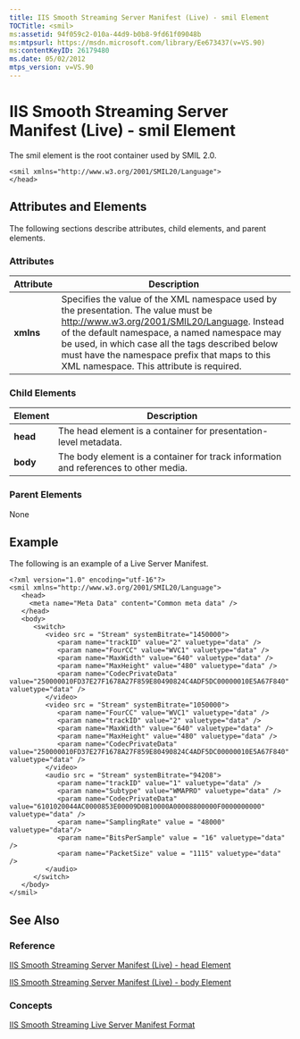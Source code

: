 ```yaml
---
title: IIS Smooth Streaming Server Manifest (Live) - smil Element
TOCTitle: <smil>
ms:assetid: 94f059c2-010a-44d9-b0b8-9fd61f09048b
ms:mtpsurl: https://msdn.microsoft.com/library/Ee673437(v=VS.90)
ms:contentKeyID: 26179480
ms.date: 05/02/2012
mtps_version: v=VS.90
---
```


# IIS Smooth Streaming Server Manifest (Live) - smil Element

The smil element is the root container used by SMIL 2.0.

    <smil xmlns="http://www.w3.org/2001/SMIL20/Language">
    </head>

## Attributes and Elements

The following sections describe attributes, child elements, and parent elements.

### Attributes

|Attribute|Description|
|--- |--- |
|**xmlns**|Specifies the value of the XML namespace used by the presentation. The value must be <a href="http://www.w3.org/2001/smil20/language">http://www.w3.org/2001/SMIL20/Language</a>. Instead of the default namespace, a named namespace may be used, in which case all the tags described below must have the namespace prefix that maps to this XML namespace. This attribute is required.|

### Child Elements

|Element|Description|
|--- |--- |
|**head**|The head element is a container for presentation-level metadata.|
|**body**|The body element is a container for track information and references to other media.|


### Parent Elements

None

## Example

The following is an example of a Live Server Manifest.

    <?xml version="1.0" encoding="utf-16"?>
    <smil xmlns="http://www.w3.org/2001/SMIL20/Language">
       <head>
         <meta name="Meta Data" content="Common meta data" />
       </head>
       <body>
          <switch>
             <video src = "Stream" systemBitrate="1450000">
                <param name="trackID" value="2" valuetype="data" />
                <param name="FourCC" value="WVC1" valuetype="data" />
                <param name="MaxWidth" value="640" valuetype="data" />
                <param name="MaxHeight" value="480" valuetype="data" />
                <param name="CodecPrivateData" value="250000010FD37E27F1678A27F859E80490824C4ADF5DC00000010E5A67F840" valuetype="data" />
             </video>
             <video src = "Stream" systemBitrate="1050000">
                <param name="FourCC" value="WVC1" valuetype="data" />
                <param name="trackID" value="2" valuetype="data" />
                <param name="MaxWidth" value="640" valuetype="data" />
                <param name="MaxHeight" value="480" valuetype="data" />
                <param name="CodecPrivateData" value="250000010FD37E27F1678A27F859E80490824C4ADF5DC00000010E5A67F840" valuetype="data" />
             </video>
             <audio src = "Stream" systemBitrate="94208">
                <param name="trackID" value="1" valuetype="data" />
                <param name="Subtype" value="WMAPRO" valuetype="data" />
                <param name="CodecPrivateData" value="6101020044AC0000853E00009D0B10000A00008800000F0000000000" valuetype="data" />
                <param name="SamplingRate" value = "48000" valuetype="data"/>
                <param name="BitsPerSample" value = "16" valuetype="data" />
                <param name="PacketSize" value = "1115" valuetype="data" />
             </audio>
          </switch>
       </body>
    </smil>

## See Also

### Reference

[IIS Smooth Streaming Server Manifest (Live) - head Element](iis-smooth-streaming-server-manifest-live-head-element.md)

[IIS Smooth Streaming Server Manifest (Live) - body Element](iis-smooth-streaming-server-manifest-live-body-element.md)

### Concepts

[IIS Smooth Streaming Live Server Manifest Format](iis-smooth-streaming-live-server-manifest-format.md)


